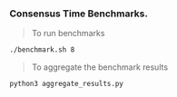 ### Consensus Time Benchmarks.

> To run benchmarks

```bash
./benchmark.sh 8
```

> To aggregate the benchmark results

```bash
python3 aggregate_results.py
```